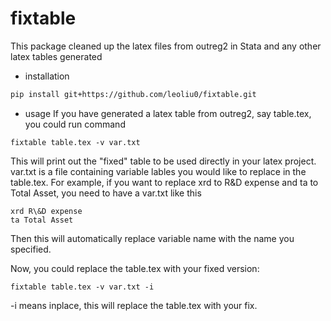 # fixtable
This package cleaned up the latex files from outreg2 in Stata and any other latex tables generated

- installation
```bash
pip install git+https://github.com/leoliu0/fixtable.git
```

- usage
If you have generated a latex table from outreg2, say table.tex, you could run command

```
fixtable table.tex -v var.txt
```
This will print out the "fixed" table to be used directly in your latex project. var.txt is a file containing variable lables you would like to replace in the table.tex. For example, if you want to replace xrd to R\&D expense and ta to Total Asset, you need to have a var.txt like this
```
xrd R\&D expense
ta Total Asset
```
Then this will automatically replace variable name with the name you specified.

Now, you could replace the table.tex with your fixed version:
```
fixtable table.tex -v var.txt -i
```
-i means inplace, this will replace the table.tex with your fix.


